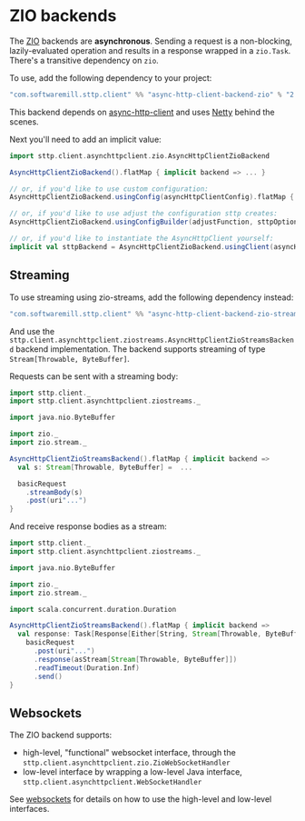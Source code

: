 # ZIO backends

The [ZIO](https://github.com/zio/zio) backends are **asynchronous**. Sending a request is a non-blocking, lazily-evaluated operation and results in a response wrapped in a `zio.Task`. There's a transitive dependency on `zio`.

To use, add the following dependency to your project:

```scala
"com.softwaremill.sttp.client" %% "async-http-client-backend-zio" % "2.0.0-RC7"
```
           
This backend depends on [async-http-client](https://github.com/AsyncHttpClient/async-http-client) and uses [Netty](http://netty.io) behind the scenes.

Next you'll need to add an implicit value:

```scala
import sttp.client.asynchttpclient.zio.AsyncHttpClientZioBackend

AsyncHttpClientZioBackend().flatMap { implicit backend => ... }

// or, if you'd like to use custom configuration:
AsyncHttpClientZioBackend.usingConfig(asyncHttpClientConfig).flatMap { implicit backend => ... }

// or, if you'd like to use adjust the configuration sttp creates:
AsyncHttpClientZioBackend.usingConfigBuilder(adjustFunction, sttpOptions).flatMap { implicit backend => ... }

// or, if you'd like to instantiate the AsyncHttpClient yourself:
implicit val sttpBackend = AsyncHttpClientZioBackend.usingClient(asyncHttpClient)
```

## Streaming

To use streaming using zio-streams, add the following dependency instead:

```scala
"com.softwaremill.sttp.client" %% "async-http-client-backend-zio-streams" % "2.0.0-RC7"
```

And use the `sttp.client.asynchttpclient.ziostreams.AsyncHttpClientZioStreamsBackend` backend implementation. The backend supports streaming of type `Stream[Throwable, ByteBuffer]`.

Requests can be sent with a streaming body:

```scala
import sttp.client._
import sttp.client.asynchttpclient.ziostreams._

import java.nio.ByteBuffer

import zio._
import zio.stream._

AsyncHttpClientZioStreamsBackend().flatMap { implicit backend =>
  val s: Stream[Throwable, ByteBuffer] =  ...

  basicRequest
    .streamBody(s)
    .post(uri"...")
}
```

And receive response bodies as a stream:

```scala
import sttp.client._
import sttp.client.asynchttpclient.ziostreams._

import java.nio.ByteBuffer

import zio._
import zio.stream._

import scala.concurrent.duration.Duration

AsyncHttpClientZioStreamsBackend().flatMap { implicit backend =>
  val response: Task[Response[Either[String, Stream[Throwable, ByteBuffer]]]] =
    basicRequest
      .post(uri"...")
      .response(asStream[Stream[Throwable, ByteBuffer]])
      .readTimeout(Duration.Inf)
      .send()
}
```

## Websockets

The ZIO backend supports:

* high-level, "functional" websocket interface, through the `sttp.client.asynchttpclient.zio.ZioWebSocketHandler`
* low-level interface by wrapping a low-level Java interface, `sttp.client.asynchttpclient.WebSocketHandler`

See [websockets](../websockets.html) for details on how to use the high-level and low-level interfaces.
